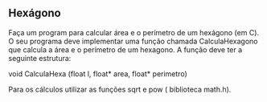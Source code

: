 ## Hexágono

Faça um program para calcular área e o perímetro de um hexágono (em C). O seu programa deve implementar uma função chamada CalculaHexagono que calcula a área e o perímetro de um hexagono. A função deve ter a seguinte estrutura:
<p>void CalculaHexa (float l, float* area, float* perimetro)
<p>Para os cálculos utilizar as funções sqrt e pow ( biblioteca math.h).
